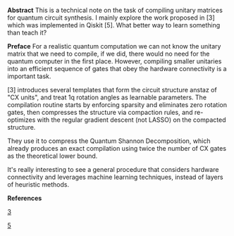 **Abstract**
This is a technical note on the task of compiling unitary matrices for quantum circuit synthesis. I mainly explore the work proposed in [3] which was implemented in Qiskit [5]. What better way to learn something than teach it?

**Preface**
For a realistic quantum computation we can not know the unitary matrix that we need to compile, if we did, there would no need for the quantum computer in the first place. However, compiling smaller unitaries into an efficient sequence of gates that obey the hardware connectivity is a important task. 

[3] introduces several templates that form the circuit structure anstaz of "CX units", and treat 1q rotation angles as learnable parameters. The compilation routine starts by enforcing sparsity and eliminates zero rotation gates, then compresses the structure via compaction rules, and re-optimizes with the regular gradient descent (not LASSO) on the compacted structure. 

They use it to compress the Quantum Shannon Decomposition, which already produces an exact compilation using twice the number of CX gates as the theoretical lower bound. 

It's really interesting to see a general procedure that considers hardware connectivity and leverages machine learning techniques, instead of layers of heuristic methods.


**References**

[3](https://arxiv.org/abs/2106.05649)

[5](https://qiskit.org/documentation/apidoc/synthesis_aqc.html) 
